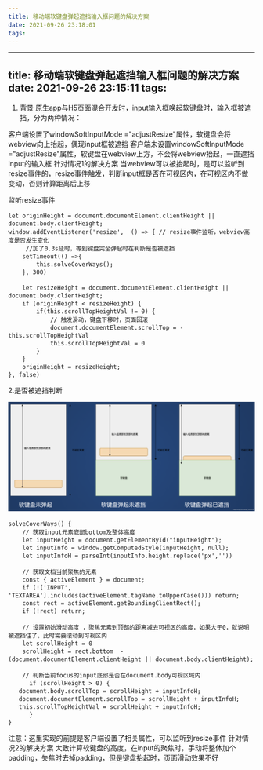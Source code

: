 ```yaml
---
title: 移动端软键盘弹起遮挡输入框问题的解决方案
date: 2021-09-26 23:18:01
tags:
---
```

---
title: 移动端软键盘弹起遮挡输入框问题的解决方案
date: 2021-09-26 23:15:11
tags:
---

1. 背景
原生app与H5页面混合开发时，input输入框唤起软键盘时，输入框被遮挡，分为两种情况：

客户端设置了windowSoftInputMode ="adjustResize"属性，软键盘会将webview向上抬起，偶现input框被遮挡
客户端未设置windowSoftInputMode ="adjustResize"属性，软键盘在webview上方，不会将webview抬起，一直遮挡input的输入框
针对情况1的解决方案
当webview可以被抬起时，是可以监听到resize事件的，resize事件触发，判断input框是否在可视区内，在可视区内不做变动，否则计算距离后上移

监听resize事件

```
let originHeight = document.documentElement.clientHeight || document.body.clientHeight;
window.addEventListener('resize',  () => { // resize事件监听，webview高度是否发生变化
     //加了0.3s延时，等到键盘完全弹起时在判断是否被遮挡
    setTimeout(() =>{
        this.solveCoverWays();
    }, 300)
   
    let resizeHeight = document.documentElement.clientHeight || document.body.clientHeight;
    if (originHeight < resizeHeight) {
        if(this.scrollTopHeightVal != 0) {
            // 触发滑动，键盘下移时，页面回滚
            document.documentElement.scrollTop = -this.scrollTopHeightVal
            this.scrollTopHeightVal = 0
        }
    }
    originHeight = resizeHeight;
}, false)
```

2.是否被遮挡判断

![示例](./移动端软键盘弹起遮挡输入框问题的解决方案/1.png)

```
solveCoverWays() {
    // 获取input元素底部bottom及整体高度
    let inputHeight = document.getElementById("inputHeight");
    let inputInfo = window.getComputedStyle(inputHeight, null);
    let inputInfoH = parseInt(inputInfo.height.replace('px',''))

    // 获取文档当前聚焦的元素
    const { activeElement } = document;
    if (!['INPUT', 'TEXTAREA'].includes(activeElement.tagName.toUpperCase())) return;
    const rect = activeElement.getBoundingClientRect();
    if (!rect) return;

    // 设置初始滑动高度 ，聚焦元素到顶部的距离减去可视区的高度，如果大于0，就说明被遮挡住了，此时需要滚动到可视区内
    let scrollHeight = 0
    scrollHeight = rect.bottom  - (document.documentElement.clientHeight || document.body.clientHeight);

    // 判断当前focus的input底部是否在document.body可视区域内
      if (scrollHeight > 0) {
   document.body.scrollTop = scrollHeight + inputInfoH;
   document.documentElement.scrollTop = scrollHeight + inputInfoH;
   this.scrollTopHeightVal = scrollHeight + inputInfoH;
      }
}
```

注意：这里实现的前提是客户端设置了相关属性，可以监听到resize事件
针对情况2的解决方案
大致计算软键盘的高度，在input的聚焦时，手动将整体加个padding，失焦时去掉padding，但是键盘抬起时，页面滑动效果不好
